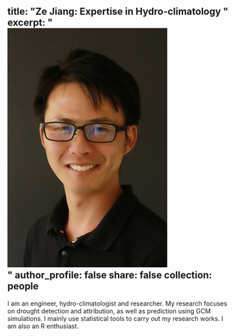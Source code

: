 title: "Ze Jiang: Expertise in Hydro-climatology "
excerpt: "<div class="image-cropper"> <img src='/images/profile.jpg' class="rounded"/> </div>"
author_profile: false
share: false
collection: people
---

I am an engineer, hydro-climatologist and researcher. My research focuses on drought detection and attribution, as well as prediction using GCM simulations. I mainly use statistical tools to carry out my research works. I am also an R enthusiast. 
